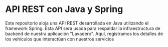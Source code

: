 
# API REST con Java y Spring

Este repositorio aloja una API REST desarrollada en Java utilizando el framework Spring. Esta API sera usada para respaldar la infraestructura de backend de nuestra aplicación "Lavadero". Aquí, registramos los detalles de los vehículos que interactúan con nuestros servicios

